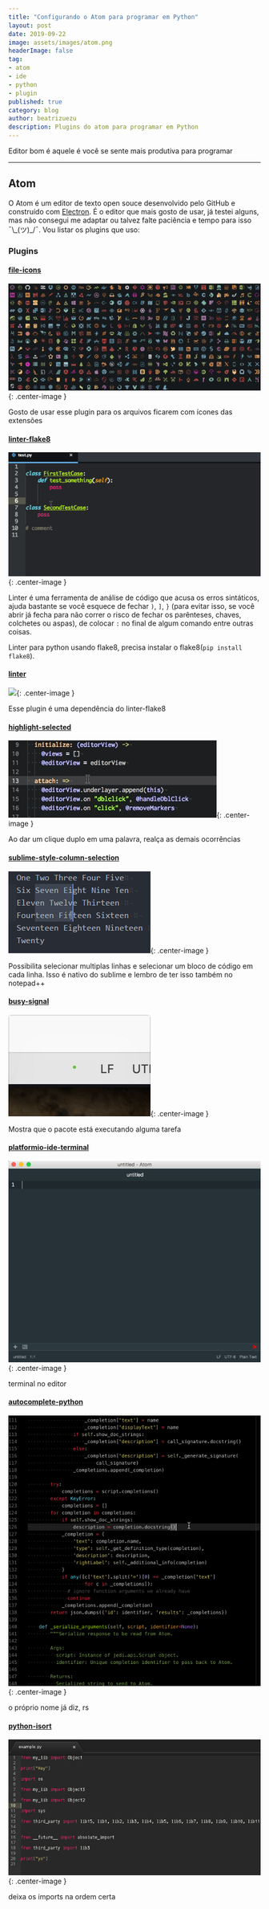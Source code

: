```yaml
---
title: "Configurando o Atom para programar em Python"
layout: post
date: 2019-09-22
image: assets/images/atom.png
headerImage: false
tag:
- atom
- ide
- python
- plugin
published: true
category: blog
author: beatrizuezu
description: Plugins do atom para programar em Python
---
```



Editor bom é aquele é você se sente mais produtiva para programar


---

## Atom
O Atom é um editor de texto open souce desenvolvido pelo GitHub e construído com [Electron](https://github.com/electron/electron). É o editor que mais gosto de usar, já testei alguns, mas não consegui me adaptar ou talvez falte paciência e tempo para isso ¯\\\_(ツ)\_/¯. Vou listar os plugins que uso:


### Plugins

#### [file-icons](https://atom.io/packages/file-icons)

![](/assets/images/file-icons.png){: .center-image }

Gosto de usar esse plugin para os arquivos ficarem com ícones das extensões


#### [linter-flake8](https://atom.io/packages/linter-flake8)

![](/assets/images/linter-flake8.gif){: .center-image }

Linter é uma ferramenta de análise de código que acusa os erros sintáticos, ajuda bastante se você esquece de fechar `)`, `]`, `}` (para evitar isso, se você abrir já fecha para não correr o risco de fechar os parênteses, chaves, colchetes ou aspas), de colocar `:` no final de algum comando entre outras coisas.

Linter para python usando flake8, precisa instalar o flake8(`pip install flake8`).

#### [linter](https://atom.io/packages/linter)

![](/assets/images/linter.gif){: .center-image }

Esse plugin é uma dependência do linter-flake8

#### [highlight-selected](https://atom.io/packages/highlight-selected)

![](/assets/images/highlight-selected.gif){: .center-image }

Ao dar um clique duplo em uma palavra, realça as demais ocorrências

#### [sublime-style-column-selection](https://atom.io/packages/sublime-style-column-selection)

![](/assets/images/column-selection.gif){: .center-image }

Possibilita selecionar multiplas linhas e selecionar um bloco de código em cada linha. Isso é nativo do sublime e lembro de ter isso também no notepad++

#### [busy-signal](https://atom.io/packages/busy-signal)

![](/assets/images/busy-signal.gif){: .center-image }

Mostra que o pacote está executando alguma tarefa


#### [platformio-ide-terminal](https://atom.io/packages/platformio-ide-terminal)

![](/assets/images/terminal.gif){: .center-image }

terminal no editor

#### [autocomplete-python](https://atom.io/packages/autocomplete-python)

![](/assets/images/autocomplete-python.gif){: .center-image }

o próprio nome já diz, rs

#### [python-isort](https://atom.io/packages/python-isort)

![](/assets/images/isort.gif){: .center-image }

deixa os imports na ordem certa

